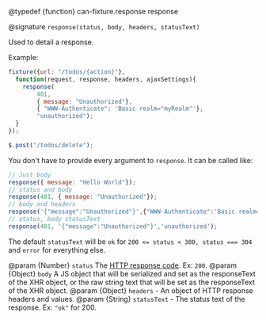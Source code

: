 @typedef {function} can-fixture.response response

@signature `response(status, body, headers, statusText)`

Used to detail a response.

Example:

```js
fixture({url: "/todos/{action}"},
  function(request, response, headers, ajaxSettings){
    response(
        401,
        { message: "Unauthorized"},
        { "WWW-Authenticate": 'Basic realm="myRealm"'},
        "unauthorized");
  }
});

$.post("/todos/delete");
```

You don't have to provide every argument to `response`. It can be called like:

```js
// Just body
response({ message: "Hello World"});
// status and body
response(401, { message: "Unauthorized"});
// body and headers
response('{"message":"Unauthorized"}',{"WWW-Authenticate":'Basic realm="myRealm"'});
// status, body statusText
response(401, '{"message":"Unauthorized"}','unauthorized');
```

The default `statusText` will be `ok` for `200 <= status < 300, status === 304` and `error`
for everything else.

  @param {Number} `status` The [HTTP response code](http://www.w3.org/Protocols/rfc2616/rfc2616-sec10.html). Ex: `200`.
  @param {Object} `body` A JS object that will be serialized and set as the responseText of the XHR object, or
  the raw string text that will be set as the responseText of the XHR object.
  @param {Object} `headers` - An object of HTTP response headers and values.
  @param {String} `statusText` - The status text of the response. Ex: ``"ok"`` for 200.
